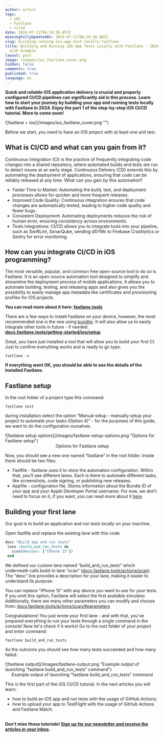 ```yaml
---
author: arturs
tags:
  - iOS
  - Fastlane
  - ci/cd
date: 2024-07-11T06:16:36.857Z
meaningfullyUpdatedAt: 2024-07-11T06:16:36.881Z
slug: building-running-ios-app-test-locally-fastlane
title: Building and Running iOS App Tests Locally with Fastlane - 2024 Tutorial
  with Example
layout: post
image: /images/ios_fastlane_cover.png
hidden: false
comments: true
published: true
language: en
---
```

**Quick and reliable iOS application delivery is crucial and properly configured CI/CD pipelines can significantly aid in this process. Learn how to start your journey by building your app and running tests locally with Fastlane in 2024. Enjoy the part 1 of the step-by-step iOS CI/CD tutorial. More to come soon!**

<div className="image">![fastlane + ios](/images/ios_fastlane_cover.png "")</div>

Before we start, you need to have an iOS project with at least one unit test.

## What is CI/CD and what can you gain from it?

Continuous Integration (CI) is the practice of frequently integrating code changes into a shared repository, where automated builds and tests are run to detect issues at an early stage. Continuous Delivery (CD) extends this by automating the deployment of applications, ensuring that code can be reliably released at any time. What can you gain by this automation?

* Faster Time to Market: Automating the build, test, and deployment processes allows for quicker and more frequent releases.
* Improved Code Quality: Continuous integration ensures that code changes are automatically tested, leading to higher code quality and fewer bugs.
* Consistent Deployment: Automating deployments reduces the risk of human error, ensuring consistency across environments.
* Tools integrations: CI/CD allows you to integrate tools into your pipeline, such as SwiftLint, SonarQube, sending dSYMs to Firebase Crashlytics or Sentry for error monitoring. 

## How can you integrate CI/CD in iOS programming? 

The most versatile, popular, and common free open-source tool to do so is Fastlane. It is an open-source automation tool designed to simplify and streamline the deployment process of mobile applications. It allows you to automate building, testing, and releasing apps and also gives you the possibility to easily manage app metadata like certificates and provisioning profiles for iOS projects. 

**You can read more about it here: [fastlane.tools](https://fastlane.tools/)**

There are a few ways to install Fastlane on your device, however, the most recommended one is the one using [bundler](https://bundler.io/). It will also allow us to easily integrate other tools in future - if needed.\
**[docs.fastlane.tools/getting-started/ios/setup](https://docs.fastlane.tools/getting-started/ios/setup/)**

Great, you have just installed a tool that will allow you to build your first CI. Just to confirm everything works and is ready to go type:

`fastlane -v`

**If everything went OK, you should be able to see the details of the installed Fastlane.**

## **Fastlane setup**

In the root folder of a project type this command:

`fastlane init`

during installation select the option “Manual setup - manually setup your project to automate your tasks (Option 4)” - for the purposes of this guide, we want to do the configuration ourselves.

<div className="image">![fastlane setup options](/images/fastlane-setup-options.png "Options for Fastlane setup")</div>

<center>Options for Fastlane setup</center>



Now, you should see a new one named “fastlane” in the root folder. Inside there should be two files:

* Fastfile - fastlane uses it to store the automation configuration. Within that, you’ll see different lanes. Each is there to automate different tasks, like screenshots, code signing, or publishing new releases.
* Appfile - configuration file. Stores information about the Bundle ID of your app and your Apple Developer Portal username. For now, we don’t need to focus on it, if you want, you can read more about it [here](https://docs.fastlane.tools/advanced/Appfile/)

## **Building your first lane**

Our goal is to build an application and run tests locally on your machine.

Open fastfile and replace the existing lane with this code

```ruby
desc "Build app and run tests"
 lane :build_and_run_tests do
   scan(devices: ["iPhone 15"])
 end
```

We defined our custom lane named “build_and_run_tests” which underneath calls build-in lane “scan” ([docs.fastlane.tools/actions/scan](https://docs.fastlane.tools/actions/scan/)). The “desc” line provides a description for your lane, making it easier to understand its purpose. 

You can replace “iPhone 15” with any device you want to use for your tests. If you omit this option, Fastlane will select the first available simulator. Additionally, there are many other parameters you can modify and choose from: [docs.fastlane.tools/actions/scan/#parameters](https://docs.fastlane.tools/actions/scan/#parameters)



Congratulations! You just wrote your first lane - and with that, you've prepared everything to run your tests through a single command in the console! Now let's check if it works! Go to the root folder of your project and enter command: 

`fastlane build_and_run_tests` 

 As the outcome you should see how many tests succeeded and how many failed.

<div className="image">![fastlane output](/images/fastlane-output.png "Example output of launching “fastlane build_and_run_tests” command")</div>

<center>Example output of launching “fastlane build_and_run_tests” command</center>



This is the first part of the iOS CI/CD tutorial. In the next articles you will learn:

* how to build an iOS app and run tests with the usage of GitHub Actions;
* how to upload your app to TestFlight with the usage of GitHub Actions and Fastlane Match.

**\
Don’t miss those tutorials! [Sign up for our newsletter and receive the articles in your inbox](https://bright-dev-newsletter.getresponsepages.com/).**